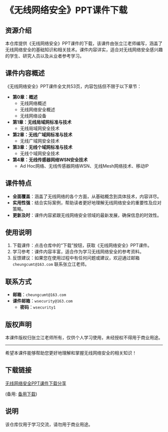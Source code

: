 # 《无线网络安全》PPT课件下载

## 资源介绍

本仓库提供《无线网络安全》PPT课件的下载，该课件由张立江老师编写，涵盖了无线网络安全的基础知识和相关技术。课件内容详实，适合对无线网络安全感兴趣的学生、研究人员以及从业者参考学习。

## 课件内容概述

《无线网络安全》PPT课件全文共53页，内容包括但不限于以下章节：

- **第0章：概述**
  - 无线网络概述
  - 无线网络安全概述
  - 无线网络设备
- **第1章：无线局域网标准与技术**
  - 无线局域网安全技术
- **第2章：无线广域网标准与技术**
  - 无线广域网安全技术
- **第3章：无线个域网标准与技术**
  - 无线个域网安全技术
- **第4章：无线传感器网络WSN安全技术**
  - Ad Hoc网络、无线传感器网络WSN、无线Mesh网络技术、移动IP

## 课件特点

- **全面覆盖**：涵盖了无线网络的各个方面，从基础概念到具体技术，内容详尽。
- **实用性强**：结合实际案例，帮助读者更好地理解无线网络安全的重要性及应对策略。
- **更新及时**：课件内容紧跟无线网络安全领域的最新发展，确保信息的时效性。

## 使用说明

1. 下载课件：点击仓库中的“下载”按钮，获取《无线网络安全》PPT课件。
2. 学习参考：课件内容丰富，适合作为学习无线网络安全的参考资料。
3. 反馈建议：如果您在使用过程中有任何问题或建议，欢迎通过邮箱 `cheungcumt@163.com` 联系张立江老师。

## 联系方式

- **邮箱**：`cheungcumt@163.com`
- **课件邮箱**：`wsecurity@163.com`
  - **密码**：`wsecurity1`

## 版权声明

本课件版权归张立江老师所有，仅供个人学习使用，未经授权不得用于商业用途。

---

希望本课件能够帮助您更好地理解和掌握无线网络安全的相关知识！

## 下载链接
[无线网络安全PPT课件下载分享](https://pan.quark.cn/s/2dfe704951f0) 

(备用: [备用下载](https://pan.baidu.com/s/14Q1MJUuswZ9Q2dGw-FxS3Q?pwd=1234))

## 说明

该仓库仅用于学习交流，请勿用于商业用途。
